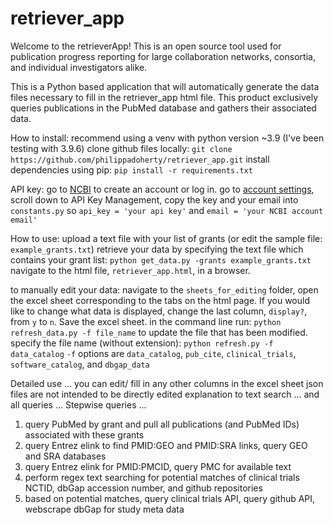# retriever_app
Welcome to the retrieverApp! This is an open source tool used for publication progress reporting for large collaboration networks, consortia, and individual investigators alike.

This is a Python based application that will automatically generate the data files necessary to fill in the retriever_app html file. This product exclusively queries publications in the PubMed database and gathers their associated data. 

How to install:
recommend using a venv with python version ~3.9 (I've been testing with 3.9.6)
clone github files locally: `git clone https://github.com/philippadoherty/retriever_app.git`
install dependencies using pip: `pip install -r requirements.txt`

API key:
go to [NCBI](https://account.ncbi.nlm.nih.gov) to create an account or log in.
go to [account settings](https://account.ncbi.nlm.nih.gov/settings/), scroll down to API Key Management, copy the key and your email into `constants.py` so `api_key = 'your api key'` and `email = 'your NCBI account email'`

How to use:
upload a text file with your list of grants (or edit the sample file: `example_grants.txt`)
retrieve your data by specifying the text file which contains your grant list: `python get_data.py -grants example_grants.txt`
navigate to the html file, `retriever_app.html`, in a browser.

to manually edit your data:
navigate to the `sheets_for_editing` folder, open the excel sheet corresponding to the tabs on the html page. If you would like to change what data is displayed, change the last column, `display?`, from `y` to `n`. Save the excel sheet.
in the command line run: `python refresh_data.py -f file_name` to update the file that has been modified.
specify the file name (without extension): `python refresh.py -f data_catalog`
`-f` options are `data_catalog`, `pub_cite`, `clinical_trials`, `software_catalog`, and `dbgap_data`


Detailed use ...
you can edit/ fill in any other columns in the excel sheet
json files are not intended to be directly edited
explanation to text search ... and all queries ... 
Stepwise queries ...
1. query PubMed by grant and pull all publications (and PubMed IDs) associated with these grants
2. query Entrez elink to find PMID:GEO and PMID:SRA links, query GEO and SRA databases
3. query Entrez elink for PMID:PMCID, query PMC for available text
4. perform regex text searching for potential matches of clinical trials NCTID, dbGap accession number, and github repositories
5. based on potential matches, query clinical trials API, query github API, webscrape dbGap for study meta data




